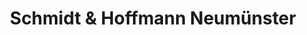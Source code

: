---
title: "Schmidt & Hoffmann Neumünster"
url: /neumuenster/schmidt-und-hoffmann-neumuenster/
shop: Autohaus
---